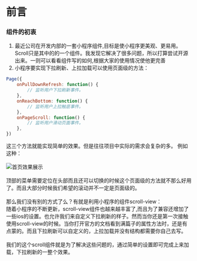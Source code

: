 # 前言

### 组件的初衷
1. 最近公司在开发内部的一套小程序组件,目标是使小程序更美观、更易用。Scroll只是其中的的一个组件。我发现它解决了很多问题，所以打算尝试开源出来。一则可以看看组件写的如何,根据大家的使用情况使他更完善
2. 小程序要实现下拉刷新、上拉加载可以使用页面级的方法：
```javascript
Page({
    onPullDownRefresh: function() {
        // 监听用户下拉刷新事件。
    },
    onReachBottom: function() {
        // 监听用户上拉触底事件。
    },
    onPageScroll: function() {
        // 监听用户滑动页面事件。
    },
})
```
这三个方法就能实现简单的效果。但是往往项目中实际的需求会复杂的多。
例如这种：<br/><br/>
![首页效果展示](https://raw.githubusercontent.com/wzs28150/coolui-scroller/web/images/scroll1.gif)<br/><br/>
顶部的菜单需要定位在头部而且还可以切换的时候这个页面级的方法就不那么好用了。而且大部分时候我们希望的滚动并不一定是页面级的。
<br/>
<br/>
那么我们没有别的方式了么？有就是利用小程序的组件scroll-view：<br/>
随着小程序的不断更新，scroll-view组件也越来越丰富了,而且为了兼容还增加了一些ios的设置。也允许我们来自定义下拉刷新的样子。然而当你还是第一次接触使用scroll-view的时候。当你打开官方的文档看到满篇子的属性方法时，还是有点蒙的。而且下拉刷新可以自定义的，上拉加载并没有结构都需要你自己去写。
<br/>
<br/>
我们的这个scroll组件就是为了解决这些问题的，通过简单的设置即可完成上来加载，下拉刷新的一整个效果。